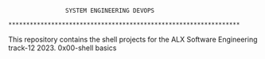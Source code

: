 					SYSTEM ENGINEERING DEVOPS
			*****************************************************************
This repository contains the shell projects for the ALX Software Engineering track-12 2023.
0x00-shell basics
